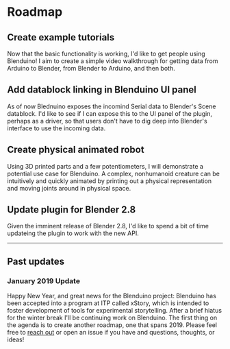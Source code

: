 # Roadmap

## Create example tutorials
Now that the basic functionality is working, I'd like to get people using Blenduino! I aim to create a simple video walkthrough for getting data from Arduino to Blender, from Blender to Arduino, and then both.

## Add datablock linking in Blenduino UI panel
As of now Blednuino exposes the incomind Serial data to Blender's Scene datablock. I'd like to see if I can expose this to the UI panel of the plugin, perhaps as a driver, so that users don't have to dig deep into Blender's interface to use the incoming data.

## Create physical animated robot
Using 3D printed parts and a few potentiometers, I will demonstrate a potential use case for Blenduino. A complex, nonhumanoid creature can be intuitively and quickly animated by printing out a physical representation and moving joints around in physical space.

## Update plugin for Blender 2.8
Given the imminent release of Blender 2.8, I'd like to spend a bit of time updateing the plugin to work with the new API. 

---
## Past updates

### January 2019 Update
Happy New Year, and great news for the Blenduino project: Blenduino has been accepted into a program at ITP called xStory, which is intended to foster development of tools for experimental storytelling. After a brief hiatus for the winter break I'll be continuing work on Blenduino. The first thing on the agenda is to create another roadmap, one that spans 2019. Please feel free to [reach out](https://jameshosken.com/contact/) or open an issue if you have and questions, thoughts, or ideas! 
